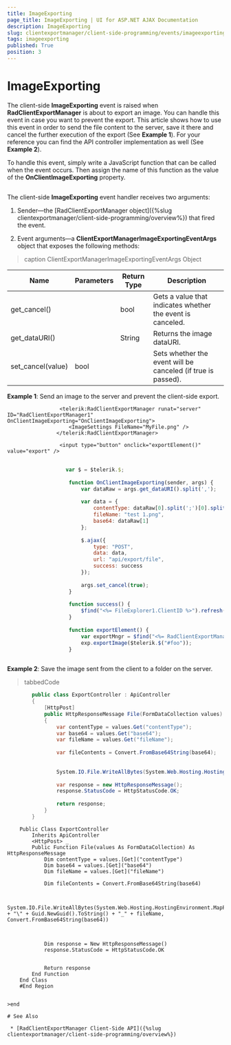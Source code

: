 ```yaml
---
title: ImageExporting
page_title: ImageExporting | UI for ASP.NET AJAX Documentation
description: ImageExporting
slug: clientexportmanager/client-side-programming/events/imageexporting
tags: imageexporting
published: True
position: 3
---
```


# ImageExporting



The client-side __ImageExporting__ event is raised when __RadClientExportManager__ is about to export an image. You can handle this event in case you want to prevent the export. This article shows how to use this event in order to send the file content to the server, save it there and cancel the further execution of the export (See __Example 1__). For your reference you can find the API controller implementation as well (See __Example 2__).

To handle this event, simply write a JavaScript function that can be called when the event occurs. Then assign the name of this function as the value of the __OnClientImageExporting__ property.

## 

The client-side __ImageExporting__ event handler receives two arguments:

1. Sender—the [RadClientExportManager object]({%slug clientexportmanager/client-side-programming/overview%}) that fired the event.

1. Event arguments—a __ClientExportManagerImageExportingEventArgs__ object that exposes the following methods:


>caption ClientExportManagerImageExportingEventArgs Object

|  __Name__  |  __Parameters__  |  __Return Type__  |  __Description__  |
| ------ | ------ | ------ | ------ |
|get_cancel()||bool|Gets a value that indicates whether the event is canceled.|
|get_dataURI()||String|Returns the image dataURI.|
|set_cancel(value)|bool||Sets whether the event will be canceled (if true is passed).|

__Example 1__: Send an image to the server and prevent the client-side export.

````ASPNET
	             <telerik:RadClientExportManager runat="server" ID="RadClientExportManager1" OnClientImageExporting="OnClientImageExporting">
	                <ImageSettings FileName="MyFile.png" />
	            </telerik:RadClientExportManager>
	
	             <input type="button" onclick="exportElement()" value="export" />
````



````JavaScript
	              
	               var $ = $telerik.$;
	
	                function OnClientImageExporting(sender, args) {
	                    var dataRaw = args.get_dataURI().split(',');
	
	                    var data = {
	                        contentType: dataRaw[0].split(';')[0].split(':')[1],
	                        fileName: "test 1.png",
	                        base64: dataRaw[1]
	                    };
	
	                    $.ajax({
	                        type: "POST",
	                        data: data,
	                        url: "api/export/file",
	                        success: success
	                    });
	
	                    args.set_cancel(true);
	                }
	
	                function success() {
	                    $find("<%= FileExplorer1.ClientID %>").refresh();
	                }
	
	                function exportElement() {
	                    var exportMngr = $find("<%= RadClientExportManager1.ClientID %>");
	                    exp.exportImage($telerik.$("#foo"));
	                }
	           
````



__Example 2__: Save the image sent from the client to a folder on the server.

>tabbedCode

````C#
	    public class ExportController : ApiController
	    {
	        [HttpPost]
	        public HttpResponseMessage File(FormDataCollection values)
	        {
	            var contentType = values.Get("contentType");
	            var base64 = values.Get("base64");
	            var fileName = values.Get("fileName");
	
	            var fileContents = Convert.FromBase64String(base64);
	
	
	            System.IO.File.WriteAllBytes(System.Web.Hosting.HostingEnvironment.MapPath("~/files") + "\\" + Guid.NewGuid() + "_" + fileName, Convert.FromBase64String(base64));
	
	            var response = new HttpResponseMessage();
	            response.StatusCode = HttpStatusCode.OK;
	
	            return response;
	        }
	    }
````



````VB.NET
	Public Class ExportController
	    Inherits ApiController
	    <HttpPost> _
	    Public Function File(values As FormDataCollection) As HttpResponseMessage
	        Dim contentType = values.[Get]("contentType")
	        Dim base64 = values.[Get]("base64")
	        Dim fileName = values.[Get]("fileName")
	
	        Dim fileContents = Convert.FromBase64String(base64)
	
	
	        System.IO.File.WriteAllBytes(System.Web.Hosting.HostingEnvironment.MapPath("~/files") + "\" + Guid.NewGuid().ToString() + "_" + fileName, Convert.FromBase64String(base64))
	
	
	
	        Dim response = New HttpResponseMessage()
	        response.StatusCode = HttpStatusCode.OK
	
	
	        Return response
	    End Function
	End Class
	#End Region


>end

# See Also

 * [RadClientExportManager Client-Side API]({%slug clientexportmanager/client-side-programming/overview%})
